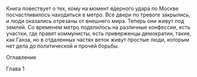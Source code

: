 Книга повествует о тех, кому на момент ядерного удара по Москве посчастливилось находиться в метро. Все двери по тревоге закрылись, и люди оказались отрезаны от внешнего мира. Теперь они живут под землей. Со временем метро поделилось на различные конфессии, есть участки, где правят коммунисты, есть приверженцы демократии, такие, как Ганза, но в отдаленных частях веток живут простые люди, которым нет дела до политической и прочей борьбы.

Оглавление

Глава 1